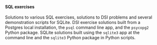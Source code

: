 #### SQL exercises
Solutions to various SQL exercises, solutions to DSI problems and several demonstration scripts for SQLite. DSI exercise solutions built from a Postgres local installation, the `psql` command line app, and the `psycopg2` Python package. SQLite solutions built using the `sqlite3` app at the command line and the `sqlite3` Python package in Python scripts.
